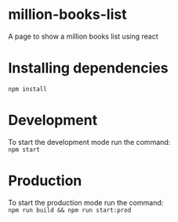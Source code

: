 # million-books-list
A page to show a million books list using react

# Installing dependencies
`
  npm install
`

# Development
To start the development mode run the command:   
`
  npm start
`

# Production
To start the production mode run the command:   
`
  npm run build && npm run start:prod
`
